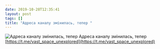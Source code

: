 ```yaml
---
date: 2019-10-28T12:35:41
layout: post
tags: []
title: "Адреса каналу змінилась, тепер "
---
```

![Адреса каналу змінилась, тепер ](https://cdn4.telesco.pe/file/Tall4CozPIyDj1z7t7m2SiRIivh_SWG09DjndP083oC8Y5mNi40P8de3Ryn4VA6Go7EBhDxSrmzY6BjBXPGy6YK3DNxcO6TOvxS02BfYRFL4S5r32IgbsME2hOjebCbc5NhojI4YyLrIGTYRRC9hR6ONNTbT_wjOPoWwtbPG8BCbKseXXXhXBGKPhhD6TtMSfOqMi_kcX3HCYcz6WBY19iSOCdF52zpJPdZaxPtiQnSCG8AKYHW5MwiUWuweAN82EuIE69B6s_ymxFYcmYutHTi9Zsj2McDVtFnJmBmKyr1TkHVom0drSDiEzUGZ41Wfi8537nN6RUO2NCHw9PJBsg.jpg)
Адреса каналу змінилась, тепер [https://t.me/vast_space_unexplored](https://t.me/vast_space_unexplored)
